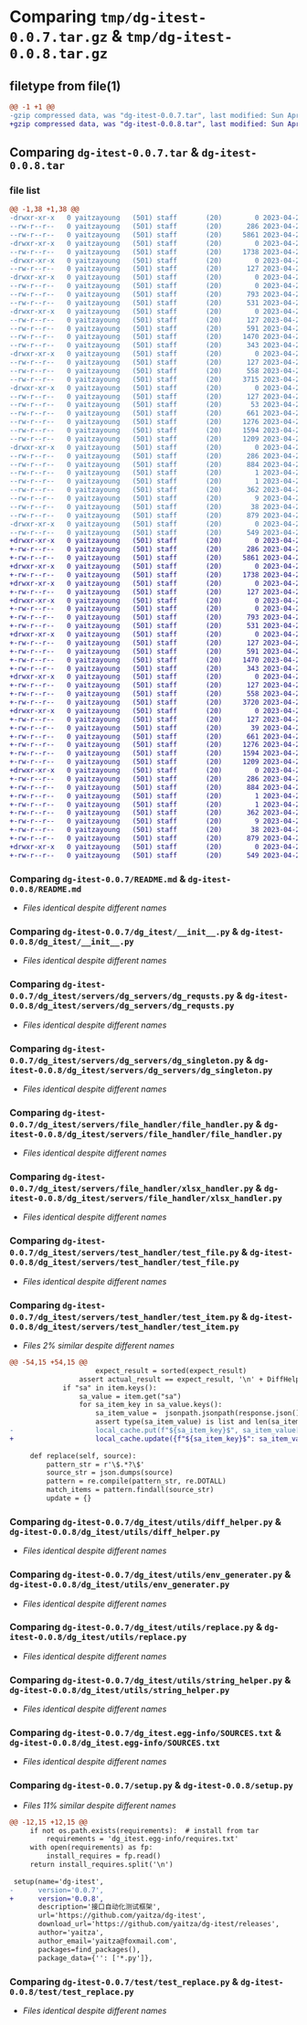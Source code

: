 # Comparing `tmp/dg-itest-0.0.7.tar.gz` & `tmp/dg-itest-0.0.8.tar.gz`

## filetype from file(1)

```diff
@@ -1 +1 @@
-gzip compressed data, was "dg-itest-0.0.7.tar", last modified: Sun Apr 23 03:32:08 2023, max compression
+gzip compressed data, was "dg-itest-0.0.8.tar", last modified: Sun Apr 23 03:40:20 2023, max compression
```

## Comparing `dg-itest-0.0.7.tar` & `dg-itest-0.0.8.tar`

### file list

```diff
@@ -1,38 +1,38 @@
-drwxr-xr-x   0 yaitzayoung   (501) staff       (20)        0 2023-04-23 03:32:08.831612 dg-itest-0.0.7/
--rw-r--r--   0 yaitzayoung   (501) staff       (20)      286 2023-04-23 03:32:08.831512 dg-itest-0.0.7/PKG-INFO
--rw-r--r--   0 yaitzayoung   (501) staff       (20)     5861 2023-04-21 02:26:19.000000 dg-itest-0.0.7/README.md
-drwxr-xr-x   0 yaitzayoung   (501) staff       (20)        0 2023-04-23 03:32:08.827434 dg-itest-0.0.7/dg_itest/
--rw-r--r--   0 yaitzayoung   (501) staff       (20)     1738 2023-04-21 07:56:28.000000 dg-itest-0.0.7/dg_itest/__init__.py
-drwxr-xr-x   0 yaitzayoung   (501) staff       (20)        0 2023-04-23 03:32:08.828418 dg-itest-0.0.7/dg_itest/servers/
--rw-r--r--   0 yaitzayoung   (501) staff       (20)      127 2023-04-21 01:59:08.000000 dg-itest-0.0.7/dg_itest/servers/__init__.py
-drwxr-xr-x   0 yaitzayoung   (501) staff       (20)        0 2023-04-23 03:32:08.828998 dg-itest-0.0.7/dg_itest/servers/dg_servers/
--rw-r--r--   0 yaitzayoung   (501) staff       (20)        0 2023-04-21 01:59:08.000000 dg-itest-0.0.7/dg_itest/servers/dg_servers/__init__.py
--rw-r--r--   0 yaitzayoung   (501) staff       (20)      793 2023-04-21 01:59:08.000000 dg-itest-0.0.7/dg_itest/servers/dg_servers/dg_requsts.py
--rw-r--r--   0 yaitzayoung   (501) staff       (20)      531 2023-04-21 01:59:08.000000 dg-itest-0.0.7/dg_itest/servers/dg_servers/dg_singleton.py
-drwxr-xr-x   0 yaitzayoung   (501) staff       (20)        0 2023-04-23 03:32:08.829528 dg-itest-0.0.7/dg_itest/servers/file_handler/
--rw-r--r--   0 yaitzayoung   (501) staff       (20)      127 2023-04-21 01:59:08.000000 dg-itest-0.0.7/dg_itest/servers/file_handler/__init__.py
--rw-r--r--   0 yaitzayoung   (501) staff       (20)      591 2023-04-21 01:59:08.000000 dg-itest-0.0.7/dg_itest/servers/file_handler/file_handler.py
--rw-r--r--   0 yaitzayoung   (501) staff       (20)     1470 2023-04-21 01:59:08.000000 dg-itest-0.0.7/dg_itest/servers/file_handler/xlsx_handler.py
--rw-r--r--   0 yaitzayoung   (501) staff       (20)      343 2023-04-21 01:59:08.000000 dg-itest-0.0.7/dg_itest/servers/file_handler/yaml_handler.py
-drwxr-xr-x   0 yaitzayoung   (501) staff       (20)        0 2023-04-23 03:32:08.829887 dg-itest-0.0.7/dg_itest/servers/test_handler/
--rw-r--r--   0 yaitzayoung   (501) staff       (20)      127 2023-04-21 01:59:08.000000 dg-itest-0.0.7/dg_itest/servers/test_handler/__init__.py
--rw-r--r--   0 yaitzayoung   (501) staff       (20)      558 2023-04-21 01:59:08.000000 dg-itest-0.0.7/dg_itest/servers/test_handler/test_file.py
--rw-r--r--   0 yaitzayoung   (501) staff       (20)     3715 2023-04-23 03:30:34.000000 dg-itest-0.0.7/dg_itest/servers/test_handler/test_item.py
-drwxr-xr-x   0 yaitzayoung   (501) staff       (20)        0 2023-04-23 03:32:08.831062 dg-itest-0.0.7/dg_itest/utils/
--rw-r--r--   0 yaitzayoung   (501) staff       (20)      127 2023-04-21 01:59:08.000000 dg-itest-0.0.7/dg_itest/utils/__init__.py
--rw-r--r--   0 yaitzayoung   (501) staff       (20)       53 2023-04-21 11:38:22.000000 dg-itest-0.0.7/dg_itest/utils/cache.py
--rw-r--r--   0 yaitzayoung   (501) staff       (20)      661 2023-04-21 01:59:08.000000 dg-itest-0.0.7/dg_itest/utils/diff_helper.py
--rw-r--r--   0 yaitzayoung   (501) staff       (20)     1276 2023-04-21 01:59:08.000000 dg-itest-0.0.7/dg_itest/utils/env_generater.py
--rw-r--r--   0 yaitzayoung   (501) staff       (20)     1594 2023-04-23 02:56:10.000000 dg-itest-0.0.7/dg_itest/utils/replace.py
--rw-r--r--   0 yaitzayoung   (501) staff       (20)     1209 2023-04-21 01:59:08.000000 dg-itest-0.0.7/dg_itest/utils/string_helper.py
-drwxr-xr-x   0 yaitzayoung   (501) staff       (20)        0 2023-04-23 03:32:08.828310 dg-itest-0.0.7/dg_itest.egg-info/
--rw-r--r--   0 yaitzayoung   (501) staff       (20)      286 2023-04-23 03:32:08.000000 dg-itest-0.0.7/dg_itest.egg-info/PKG-INFO
--rw-r--r--   0 yaitzayoung   (501) staff       (20)      884 2023-04-23 03:32:08.000000 dg-itest-0.0.7/dg_itest.egg-info/SOURCES.txt
--rw-r--r--   0 yaitzayoung   (501) staff       (20)        1 2023-04-23 03:32:08.000000 dg-itest-0.0.7/dg_itest.egg-info/dependency_links.txt
--rw-r--r--   0 yaitzayoung   (501) staff       (20)        1 2023-04-23 03:32:08.000000 dg-itest-0.0.7/dg_itest.egg-info/not-zip-safe
--rw-r--r--   0 yaitzayoung   (501) staff       (20)      362 2023-04-23 03:32:08.000000 dg-itest-0.0.7/dg_itest.egg-info/requires.txt
--rw-r--r--   0 yaitzayoung   (501) staff       (20)        9 2023-04-23 03:32:08.000000 dg-itest-0.0.7/dg_itest.egg-info/top_level.txt
--rw-r--r--   0 yaitzayoung   (501) staff       (20)       38 2023-04-23 03:32:08.831644 dg-itest-0.0.7/setup.cfg
--rw-r--r--   0 yaitzayoung   (501) staff       (20)      879 2023-04-23 03:32:06.000000 dg-itest-0.0.7/setup.py
-drwxr-xr-x   0 yaitzayoung   (501) staff       (20)        0 2023-04-23 03:32:08.831219 dg-itest-0.0.7/test/
--rw-r--r--   0 yaitzayoung   (501) staff       (20)      549 2023-04-23 02:09:23.000000 dg-itest-0.0.7/test/test_replace.py
+drwxr-xr-x   0 yaitzayoung   (501) staff       (20)        0 2023-04-23 03:40:20.520391 dg-itest-0.0.8/
+-rw-r--r--   0 yaitzayoung   (501) staff       (20)      286 2023-04-23 03:40:20.520274 dg-itest-0.0.8/PKG-INFO
+-rw-r--r--   0 yaitzayoung   (501) staff       (20)     5861 2023-04-21 02:26:19.000000 dg-itest-0.0.8/README.md
+drwxr-xr-x   0 yaitzayoung   (501) staff       (20)        0 2023-04-23 03:40:20.515744 dg-itest-0.0.8/dg_itest/
+-rw-r--r--   0 yaitzayoung   (501) staff       (20)     1738 2023-04-21 07:56:28.000000 dg-itest-0.0.8/dg_itest/__init__.py
+drwxr-xr-x   0 yaitzayoung   (501) staff       (20)        0 2023-04-23 03:40:20.516970 dg-itest-0.0.8/dg_itest/servers/
+-rw-r--r--   0 yaitzayoung   (501) staff       (20)      127 2023-04-21 01:59:08.000000 dg-itest-0.0.8/dg_itest/servers/__init__.py
+drwxr-xr-x   0 yaitzayoung   (501) staff       (20)        0 2023-04-23 03:40:20.517655 dg-itest-0.0.8/dg_itest/servers/dg_servers/
+-rw-r--r--   0 yaitzayoung   (501) staff       (20)        0 2023-04-21 01:59:08.000000 dg-itest-0.0.8/dg_itest/servers/dg_servers/__init__.py
+-rw-r--r--   0 yaitzayoung   (501) staff       (20)      793 2023-04-21 01:59:08.000000 dg-itest-0.0.8/dg_itest/servers/dg_servers/dg_requsts.py
+-rw-r--r--   0 yaitzayoung   (501) staff       (20)      531 2023-04-21 01:59:08.000000 dg-itest-0.0.8/dg_itest/servers/dg_servers/dg_singleton.py
+drwxr-xr-x   0 yaitzayoung   (501) staff       (20)        0 2023-04-23 03:40:20.518277 dg-itest-0.0.8/dg_itest/servers/file_handler/
+-rw-r--r--   0 yaitzayoung   (501) staff       (20)      127 2023-04-21 01:59:08.000000 dg-itest-0.0.8/dg_itest/servers/file_handler/__init__.py
+-rw-r--r--   0 yaitzayoung   (501) staff       (20)      591 2023-04-21 01:59:08.000000 dg-itest-0.0.8/dg_itest/servers/file_handler/file_handler.py
+-rw-r--r--   0 yaitzayoung   (501) staff       (20)     1470 2023-04-21 01:59:08.000000 dg-itest-0.0.8/dg_itest/servers/file_handler/xlsx_handler.py
+-rw-r--r--   0 yaitzayoung   (501) staff       (20)      343 2023-04-21 01:59:08.000000 dg-itest-0.0.8/dg_itest/servers/file_handler/yaml_handler.py
+drwxr-xr-x   0 yaitzayoung   (501) staff       (20)        0 2023-04-23 03:40:20.518693 dg-itest-0.0.8/dg_itest/servers/test_handler/
+-rw-r--r--   0 yaitzayoung   (501) staff       (20)      127 2023-04-21 01:59:08.000000 dg-itest-0.0.8/dg_itest/servers/test_handler/__init__.py
+-rw-r--r--   0 yaitzayoung   (501) staff       (20)      558 2023-04-21 01:59:08.000000 dg-itest-0.0.8/dg_itest/servers/test_handler/test_file.py
+-rw-r--r--   0 yaitzayoung   (501) staff       (20)     3720 2023-04-23 03:40:10.000000 dg-itest-0.0.8/dg_itest/servers/test_handler/test_item.py
+drwxr-xr-x   0 yaitzayoung   (501) staff       (20)        0 2023-04-23 03:40:20.519736 dg-itest-0.0.8/dg_itest/utils/
+-rw-r--r--   0 yaitzayoung   (501) staff       (20)      127 2023-04-21 01:59:08.000000 dg-itest-0.0.8/dg_itest/utils/__init__.py
+-rw-r--r--   0 yaitzayoung   (501) staff       (20)       39 2023-04-23 03:40:10.000000 dg-itest-0.0.8/dg_itest/utils/cache.py
+-rw-r--r--   0 yaitzayoung   (501) staff       (20)      661 2023-04-21 01:59:08.000000 dg-itest-0.0.8/dg_itest/utils/diff_helper.py
+-rw-r--r--   0 yaitzayoung   (501) staff       (20)     1276 2023-04-21 01:59:08.000000 dg-itest-0.0.8/dg_itest/utils/env_generater.py
+-rw-r--r--   0 yaitzayoung   (501) staff       (20)     1594 2023-04-23 02:56:10.000000 dg-itest-0.0.8/dg_itest/utils/replace.py
+-rw-r--r--   0 yaitzayoung   (501) staff       (20)     1209 2023-04-21 01:59:08.000000 dg-itest-0.0.8/dg_itest/utils/string_helper.py
+drwxr-xr-x   0 yaitzayoung   (501) staff       (20)        0 2023-04-23 03:40:20.516773 dg-itest-0.0.8/dg_itest.egg-info/
+-rw-r--r--   0 yaitzayoung   (501) staff       (20)      286 2023-04-23 03:40:20.000000 dg-itest-0.0.8/dg_itest.egg-info/PKG-INFO
+-rw-r--r--   0 yaitzayoung   (501) staff       (20)      884 2023-04-23 03:40:20.000000 dg-itest-0.0.8/dg_itest.egg-info/SOURCES.txt
+-rw-r--r--   0 yaitzayoung   (501) staff       (20)        1 2023-04-23 03:40:20.000000 dg-itest-0.0.8/dg_itest.egg-info/dependency_links.txt
+-rw-r--r--   0 yaitzayoung   (501) staff       (20)        1 2023-04-23 03:40:20.000000 dg-itest-0.0.8/dg_itest.egg-info/not-zip-safe
+-rw-r--r--   0 yaitzayoung   (501) staff       (20)      362 2023-04-23 03:40:20.000000 dg-itest-0.0.8/dg_itest.egg-info/requires.txt
+-rw-r--r--   0 yaitzayoung   (501) staff       (20)        9 2023-04-23 03:40:20.000000 dg-itest-0.0.8/dg_itest.egg-info/top_level.txt
+-rw-r--r--   0 yaitzayoung   (501) staff       (20)       38 2023-04-23 03:40:20.520444 dg-itest-0.0.8/setup.cfg
+-rw-r--r--   0 yaitzayoung   (501) staff       (20)      879 2023-04-23 03:40:18.000000 dg-itest-0.0.8/setup.py
+drwxr-xr-x   0 yaitzayoung   (501) staff       (20)        0 2023-04-23 03:40:20.519874 dg-itest-0.0.8/test/
+-rw-r--r--   0 yaitzayoung   (501) staff       (20)      549 2023-04-23 02:09:23.000000 dg-itest-0.0.8/test/test_replace.py
```

### Comparing `dg-itest-0.0.7/README.md` & `dg-itest-0.0.8/README.md`

 * *Files identical despite different names*

### Comparing `dg-itest-0.0.7/dg_itest/__init__.py` & `dg-itest-0.0.8/dg_itest/__init__.py`

 * *Files identical despite different names*

### Comparing `dg-itest-0.0.7/dg_itest/servers/dg_servers/dg_requsts.py` & `dg-itest-0.0.8/dg_itest/servers/dg_servers/dg_requsts.py`

 * *Files identical despite different names*

### Comparing `dg-itest-0.0.7/dg_itest/servers/dg_servers/dg_singleton.py` & `dg-itest-0.0.8/dg_itest/servers/dg_servers/dg_singleton.py`

 * *Files identical despite different names*

### Comparing `dg-itest-0.0.7/dg_itest/servers/file_handler/file_handler.py` & `dg-itest-0.0.8/dg_itest/servers/file_handler/file_handler.py`

 * *Files identical despite different names*

### Comparing `dg-itest-0.0.7/dg_itest/servers/file_handler/xlsx_handler.py` & `dg-itest-0.0.8/dg_itest/servers/file_handler/xlsx_handler.py`

 * *Files identical despite different names*

### Comparing `dg-itest-0.0.7/dg_itest/servers/test_handler/test_file.py` & `dg-itest-0.0.8/dg_itest/servers/test_handler/test_file.py`

 * *Files identical despite different names*

### Comparing `dg-itest-0.0.7/dg_itest/servers/test_handler/test_item.py` & `dg-itest-0.0.8/dg_itest/servers/test_handler/test_item.py`

 * *Files 2% similar despite different names*

```diff
@@ -54,15 +54,15 @@
                     expect_result = sorted(expect_result)
                 assert actual_result == expect_result, '\n' + DiffHelper.diff(str(actual_result), str(expect_result))
             if "sa" in item.keys():
                 sa_value = item.get("sa")
                 for sa_item_key in sa_value.keys():
                     sa_item_value =  jsonpath.jsonpath(response.json(), sa_value.get(sa_item_key))
                     assert type(sa_item_value) is list and len(sa_item_value) > 0, '\n' + '未获取到值'
-                    local_cache.put(f"${sa_item_key}$", sa_item_value[0])
+                    local_cache.update({f"${sa_item_key}$": sa_item_value[0]})
 
     def replace(self, source):
         pattern_str = r'\$.*?\$'
         source_str = json.dumps(source)
         pattern = re.compile(pattern_str, re.DOTALL)
         match_items = pattern.findall(source_str)
         update = {}
```

### Comparing `dg-itest-0.0.7/dg_itest/utils/diff_helper.py` & `dg-itest-0.0.8/dg_itest/utils/diff_helper.py`

 * *Files identical despite different names*

### Comparing `dg-itest-0.0.7/dg_itest/utils/env_generater.py` & `dg-itest-0.0.8/dg_itest/utils/env_generater.py`

 * *Files identical despite different names*

### Comparing `dg-itest-0.0.7/dg_itest/utils/replace.py` & `dg-itest-0.0.8/dg_itest/utils/replace.py`

 * *Files identical despite different names*

### Comparing `dg-itest-0.0.7/dg_itest/utils/string_helper.py` & `dg-itest-0.0.8/dg_itest/utils/string_helper.py`

 * *Files identical despite different names*

### Comparing `dg-itest-0.0.7/dg_itest.egg-info/SOURCES.txt` & `dg-itest-0.0.8/dg_itest.egg-info/SOURCES.txt`

 * *Files identical despite different names*

### Comparing `dg-itest-0.0.7/setup.py` & `dg-itest-0.0.8/setup.py`

 * *Files 11% similar despite different names*

```diff
@@ -12,15 +12,15 @@
     if not os.path.exists(requirements):  # install from tar
         requirements = 'dg_itest.egg-info/requires.txt'
     with open(requirements) as fp:
         install_requires = fp.read()
     return install_requires.split('\n')
 
 setup(name='dg-itest',
-      version='0.0.7',
+      version='0.0.8',
       description='接口自动化测试框架',
       url='https://github.com/yaitza/dg-itest',
       download_url='https://github.com/yaitza/dg-itest/releases',
       author='yaitza',
       author_email='yaitza@foxmail.com',
       packages=find_packages(),
       package_data={'': ['*.py']},
```

### Comparing `dg-itest-0.0.7/test/test_replace.py` & `dg-itest-0.0.8/test/test_replace.py`

 * *Files identical despite different names*

